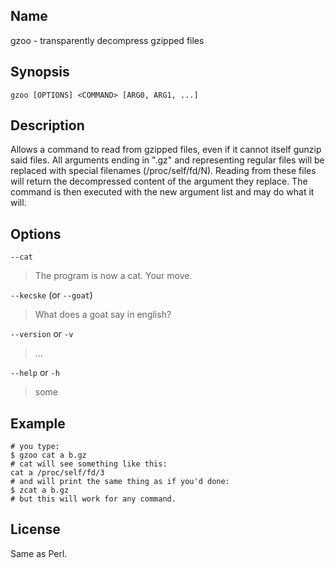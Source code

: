## Name
gzoo - transparently decompress gzipped files

## Synopsis
    gzoo [OPTIONS] <COMMAND> [ARG0, ARG1, ...]

## Description
Allows a command to read from gzipped files, even if it cannot itself gunzip said files.
All arguments ending in ".gz" and representing regular files will be replaced with special filenames (/proc/self/fd/N). Reading from these files will return the decompressed content of the argument they replace.
The command is then executed with the new argument list and may do what it will.

## Options
`--cat`
> The program is now a cat. Your move.

`--kecske` (or `--goat`)
> What does a goat say in english?

`--version` or `-v`
> ...

`--help` or `-h`
> some

## Example
    # you type:
    $ gzoo cat a b.gz
	# cat will see something like this:
	cat a /proc/self/fd/3
	# and will print the same thing as if you'd done:
	$ zcat a b.gz
	# but this will work for any command.

## License
Same as Perl.

